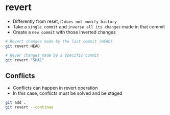 # revert

- Differently from reset, it `does not modify history`
- Take a `single commit` and `inverse all its changes` made in that commit
- Create a `new commit` with those inverted changes

```sh
# Revert changes made by the last commit (HEAD)
git revert HEAD

# Rever changes made by a specific commit
git revert "SHA1"
```

## Conflicts

- Conflicts can happen in revert operation
- In this case, conflicts must be solved and be staged

```sh
git add .
git revert --continue
```
